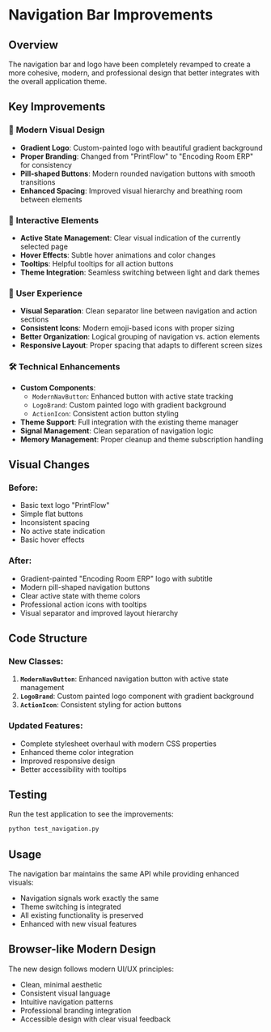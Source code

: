 # Navigation Bar Improvements

## Overview
The navigation bar and logo have been completely revamped to create a more cohesive, modern, and professional design that better integrates with the overall application theme.

## Key Improvements

### 🎨 **Modern Visual Design**
- **Gradient Logo**: Custom-painted logo with beautiful gradient background
- **Proper Branding**: Changed from "PrintFlow" to "Encoding Room ERP" for consistency
- **Pill-shaped Buttons**: Modern rounded navigation buttons with smooth transitions
- **Enhanced Spacing**: Improved visual hierarchy and breathing room between elements

### 🔄 **Interactive Elements**
- **Active State Management**: Clear visual indication of the currently selected page
- **Hover Effects**: Subtle hover animations and color changes
- **Tooltips**: Helpful tooltips for all action buttons
- **Theme Integration**: Seamless switching between light and dark themes

### 🎯 **User Experience**
- **Visual Separation**: Clean separator line between navigation and action sections
- **Consistent Icons**: Modern emoji-based icons with proper sizing
- **Better Organization**: Logical grouping of navigation vs. action elements
- **Responsive Layout**: Proper spacing that adapts to different screen sizes

### 🛠 **Technical Enhancements**
- **Custom Components**: 
  - `ModernNavButton`: Enhanced button with active state tracking
  - `LogoBrand`: Custom painted logo with gradient background
  - `ActionIcon`: Consistent action button styling
- **Theme Support**: Full integration with the existing theme manager
- **Signal Management**: Clean separation of navigation logic
- **Memory Management**: Proper cleanup and theme subscription handling

## Visual Changes

### Before:
- Basic text logo "PrintFlow"
- Simple flat buttons
- Inconsistent spacing
- No active state indication
- Basic hover effects

### After:
- Gradient-painted "Encoding Room ERP" logo with subtitle
- Modern pill-shaped navigation buttons
- Clear active state with theme colors
- Professional action icons with tooltips
- Visual separator and improved layout hierarchy

## Code Structure

### New Classes:
1. **`ModernNavButton`**: Enhanced navigation button with active state management
2. **`LogoBrand`**: Custom painted logo component with gradient background
3. **`ActionIcon`**: Consistent styling for action buttons

### Updated Features:
- Complete stylesheet overhaul with modern CSS properties
- Enhanced theme color integration
- Improved responsive design
- Better accessibility with tooltips

## Testing

Run the test application to see the improvements:
```bash
python test_navigation.py
```

## Usage

The navigation bar maintains the same API while providing enhanced visuals:
- Navigation signals work exactly the same
- Theme switching is integrated
- All existing functionality is preserved
- Enhanced with new visual features

## Browser-like Modern Design

The new design follows modern UI/UX principles:
- Clean, minimal aesthetic
- Consistent visual language
- Intuitive navigation patterns
- Professional branding integration
- Accessible design with clear visual feedback 